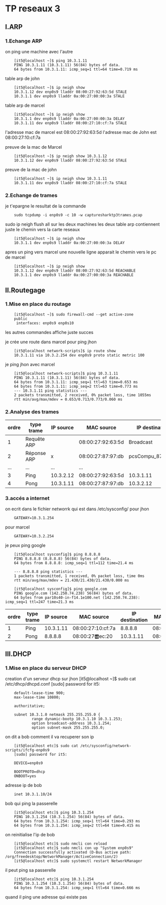 # TP reseaux 3

## I.ARP

### 1.Echange ARP
 on ping une machine avec l'autre 

        [it5@localhost ~]$ ping 10.3.1.11
        PING 10.3.1.11 (10.3.1.11) 56(84) bytes of data.
        64 bytes from 10.3.1.11: icmp_seq=1 ttl=64 time=0.719 ms
 table arp de john

        [it5@localhost ~]$ ip neigh show
        10.3.1.12 dev enp0s9 lladdr 08:00:27:92:63:5d STALE
        10.3.1.1 dev enp0s9 lladdr 0a:00:27:00:00:3a STALE
 table arp de marcel

        [it5@localhost ~]$ ip neigh show
        10.3.1.1 dev enp0s9 lladdr 0a:00:27:00:00:3a DELAY
        10.3.1.11 dev enp0s9 lladdr 08:00:27:10:cf:7a STALE

 l'adresse mac de marcel est  08:00:27:92:63:5d 
 l'adresse mac de John   est  08:00:27:10:cf:7a

 preuve de la mac  de Marcel

        [it5@localhost ~]$ ip neigh show 10.3.1.12
        10.3.1.12 dev enp0s9 lladdr 08:00:27:92:63:5d STALE

preuve de la mac de john

        [it5@localhost ~]$ ip neigh show 10.3.1.11
        10.3.1.11 dev enp0s9 lladdr 08:00:27:10:cf:7a STALE

### 2.Echange de trames 
je t'epargne le resultat de la commande 

        sudo tcpdump -i enp0s9 -c 10 -w capturesharktp3trames.pcap

sudo ip neigh flush all sur les deux machines 
les deux table arp contiennent juste le chemin vers la carte reseaux 

        [it5@localhost ~]$ ip neigh show
        10.3.1.1 dev enp0s9 lladdr 0a:00:27:00:00:3a DELAY

apres un ping vers marcel une nouvelle ligne apparait le chemin vers le pc de marcel

        [it5@localhost ~]$ ip neigh show
        10.3.1.12 dev enp0s9 lladdr 08:00:27:92:63:5d REACHABLE
        10.3.1.1 dev enp0s9 lladdr 0a:00:27:00:00:3a REACHABLE


## II.Routegage

### 1.Mise en place du routage 
        [it5@localhost ~]$ sudo firewall-cmd --get active-zone
        public
         interfaces: enp0s9 enp0s10
les autres commandes affiche juste succes

je crée une route dans marcel pour ping jhon 

        [it5@localhost network-scripts]$ ip route show
        10.3.1.11 via 10.3.2.254 dev enp0s9 proto static metric 100

je ping jhon avec marcel 

        [it5@localhost network-scripts]$ ping 10.3.1.11
        PING 10.3.1.11 (10.3.1.11) 56(84) bytes of data.
        64 bytes from 10.3.1.11: icmp_seq=1 ttl=63 time=0.653 ms
        64 bytes from 10.3.1.11: icmp_seq=2 ttl=63 time=0.773 ms
        --- 10.3.1.11 ping statistics ---
        2 packets transmitted, 2 received, 0% packet loss, time 1055ms
        rtt min/avg/max/mdev = 0.653/0.713/0.773/0.060 ms

### 2.Analyse des trames


| ordre | type trame  | IP source | MAC source              | IP destination | MAC destination            |
|-------|-------------|-----------|-------------------------|----------------|----------------------------|
| 1     | Requête ARP |           | 08:00:27:92:63:5d       | Broadcast      | ff:ff:ff:ff:ff:ff          |
| 2     | Réponse ARP | x         | 08:00:27:87:97:db       | pcsCompu_87:97:db | 08:00:27:92:63:5d       |
| ...   | ...         | ...       | ...                     |                |                            |
| 3     | Ping        | 10.3.2.12 |  08:00:27:92:63:5d      | 10.3.1.11      | 08:00:27:87:97:db                     |
| 4     | Pong        | 10.3.1.11 | 08:00:27:87:97:db       | 10.3.2.12      | 08:00:27:92:63:5d                           |

### 3.accés a internet 

on ecrit dans le fichier networrk qui est dans /etc/sysconfig/
pour jhon

        GATEWAY=10.3.1.254

pour marcel 

        GATEWAY=10.3.2.254

je peux ping google 

        [it5@localhost sysconfig]$ ping 8.8.8.8
        PING 8.8.8.8 (8.8.8.8) 56(84) bytes of data.
        64 bytes from 8.8.8.8: icmp_seq=1 ttl=112 time=21.4 ms

        --- 8.8.8.8 ping statistics ---
        1 packets transmitted, 1 received, 0% packet loss, time 0ms
        rtt min/avg/max/mdev = 21.430/21.430/21.430/0.000 ms

        [it5@localhost sysconfig]$ ping google.com
        PING google.com (142.250.74.238) 56(84) bytes of data.
        64 bytes from par10s40-in-f14.1e100.net (142.250.74.238): icmp_seq=1 ttl=247 time=21.3 ms

| ordre | type trame  | IP source | MAC source              | IP destination | MAC destination            |
|-------|-------------|-----------|-------------------------|----------------|----------------------------|
| 1     | Ping        | 10.3.1.11 | 08:00:27:10:cf:7a       | 8.8.8.8        | 08:00:27:ab:ec:20          |
| 2     | Pong        | 8.8.8.8   | 08:00:27:ab:ec:20       | 10.3.1.11      | 08:00:27:10:cf:7a          |


## III.DHCP

### 1.Mise en place du serveur DHCP

creation d'un serveur dhcp sur jhon 
        [it5@localhost ~]$ sudo cat /etc/dhcp/dhcpd.conf
        [sudo] password for it5:

        default-lease-time 900;
        max-lease-time 10800;

        authoritative;

        subnet 10.3.1.0 netmask 255.255.255.0 {
                range dynamic-bootp 10.3.1.10 10.3.1.253;
                option broadcast-address 10.3.1.254;
                option subnet-mask 255.255.255.0;
   
on dit a bob comment il va recuperer son ip 

        [it5@localhost etc]$ sudo cat /etc/sysconfig/network-scripts/ifcfg-enp0s9
        [sudo] password for it5:

        DEVICE=enp0s9

        BOOTPROTO=dhcp
        ONBOOT=yes

adresse ip de bob 
        
        inet 10.3.1.10/24

bob qui ping la passerelle 

        [it5@localhost etc]$ ping 10.3.1.254
        PING 10.3.1.254 (10.3.1.254) 56(84) bytes of data.
        64 bytes from 10.3.1.254: icmp_seq=1 ttl=64 time=0.293 ms
        64 bytes from 10.3.1.254: icmp_seq=2 ttl=64 time=0.415 ms

on reinitialise l'ip de bob 

        [it5@localhost etc]$ sudo nmcli con reload
        [it5@localhost etc]$ sudo nmcli con up "System enp0s9"
        Connection successfully activated (D-Bus active path: /org/freedesktop/NetworkManager/ActiveConnection/2)
        [it5@localhost etc]$ sudo systemctl restart NetworkManager

il peut ping sa passerelle 

        [it5@localhost etc]$ ping 10.3.1.254
        PING 10.3.1.254 (10.3.1.254) 56(84) bytes of data.
        64 bytes from 10.3.1.254: icmp_seq=1 ttl=64 time=0.666 ms

quand il ping une adresse qui existe pas 
